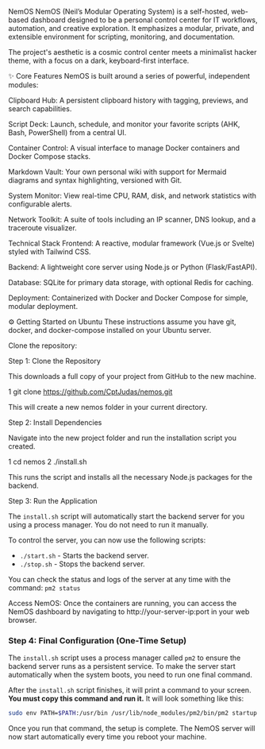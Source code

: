NemOS 
NemOS (Neil’s Modular Operating System) is a self-hosted, web-based dashboard designed to be a personal control center for IT workflows, automation, and creative exploration. It emphasizes a modular, private, and extensible environment for scripting, monitoring, and documentation.

The project's aesthetic is a cosmic control center meets a minimalist hacker theme, with a focus on a dark, keyboard-first interface.

✨ Core Features
NemOS is built around a series of powerful, independent modules:

Clipboard Hub: A persistent clipboard history with tagging, previews, and search capabilities.

Script Deck: Launch, schedule, and monitor your favorite scripts (AHK, Bash, PowerShell) from a central UI.

Container Control: A visual interface to manage Docker containers and Docker Compose stacks.

Markdown Vault: Your own personal wiki with support for Mermaid diagrams and syntax highlighting, versioned with Git.

System Monitor: View real-time CPU, RAM, disk, and network statistics with configurable alerts.

Network Toolkit: A suite of tools including an IP scanner, DNS lookup, and a traceroute visualizer.

Technical Stack
Frontend: A reactive, modular framework (Vue.js or Svelte) styled with Tailwind CSS.

Backend: A lightweight core server using Node.js or Python (Flask/FastAPI).

Database: SQLite for primary data storage, with optional Redis for caching.

Deployment: Containerized with Docker and Docker Compose for simple, modular deployment.

⚙️ Getting Started on Ubuntu
These instructions assume you have git, docker, and docker-compose installed on your Ubuntu server.

Clone the repository:

  Step 1: Clone the Repository

  This downloads a full copy of your project from GitHub to the new machine.

   1 git clone https://github.com/CptJudas/nemos.git

  This will create a new nemos folder in your current directory.

  Step 2: Install Dependencies

  Navigate into the new project folder and run the installation script you created.

   1 cd nemos
   2 ./install.sh

  This runs the script and installs all the necessary Node.js packages for the backend.

  Step 3: Run the Application

  The `install.sh` script will automatically start the backend server for you using a process manager. You do not need to run it manually.

  To control the server, you can now use the following scripts:
  - `./start.sh` - Starts the backend server.
  - `./stop.sh` - Stops the backend server.

  You can check the status and logs of the server at any time with the command: `pm2 status`

Access NemOS:
Once the containers are running, you can access the NemOS dashboard by navigating to http://your-server-ip:port in your web browser.

### Step 4: Final Configuration (One-Time Setup)

The `install.sh` script uses a process manager called `pm2` to ensure the backend server runs as a persistent service. To make the server start automatically when the system boots, you need to run one final command.

After the `install.sh` script finishes, it will print a command to your screen. **You must copy this command and run it.** It will look something like this:

```bash
sudo env PATH=$PATH:/usr/bin /usr/lib/node_modules/pm2/bin/pm2 startup systemd -u your_username --hp /home/your_username
```

Once you run that command, the setup is complete. The NemOS server will now start automatically every time you reboot your machine.
